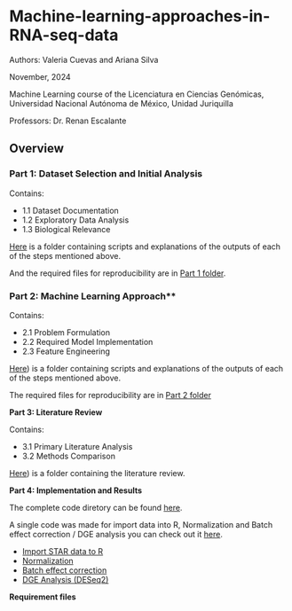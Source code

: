 # Machine-learning-approaches-in-RNA-seq-data

Authors: Valeria Cuevas and Ariana Silva

November, 2024

Machine Learning course of the Licenciatura en Ciencias Genómicas, Universidad Nacional Autónoma de México, Unidad Juriquilla

Professors: Dr. Renan Escalante

## Overview

### Part 1: Dataset Selection and Initial Analysis

Contains:

- 1.1 Dataset Documentation
- 1.2 Exploratory Data Analysis
- 1.3 Biological Relevance
  
[Here](https://github.com/arianaresi/Machine-learning-approaches-in-RNA-seq-data/blob/main/Part1/DataSelectionAndEDA.md) is a folder containing scripts and explanations of the outputs of each of the steps mentioned above.

And the required files for reproducibility are in [Part 1 folder](https://github.com/arianaresi/Machine-learning-approaches-in-RNA-seq-data/blob/main/Part1).

### Part 2: Machine Learning Approach**

Contains:

- 2.1 Problem Formulation
- 2.2 Required Model Implementation
- 2.3 Feature Engineering
  
[Here](https://github.com/arianaresi/Machine-learning-approaches-in-RNA-seq-data/blob/main/Part2/ModelImplementation.md)) is a folder containing scripts and explanations of the outputs of each of the steps mentioned above.

The required files for reproducibility are in [Part 2 folder](https://github.com/arianaresi/Machine-learning-approaches-in-RNA-seq-data/tree/main/Part2)

**Part 3: Literature Review**

Contains:

- 3.1 Primary Literature Analysis
- 3.2 Methods Comparison

[Here](https://github.com/arianaresi/Machine-learning-approaches-in-RNA-seq-data/blob/main/Part2/ModelImplementation.md)) is a folder containing the literature review.

**Part 4: Implementation and Results**

The complete code diretory can be found [here](https://github.com/arianaresi/RNA-seq-Project/tree/main/R%20analysis).

A single code was made for import data into R, Normalization and Batch effect correction / DGE analysis you can check out it [here](https://github.com/arianaresi/RNA-seq-Project/blob/main/R%20analysis/script_complet.txt). 

   - [Import STAR data to R](https://github.com/arianaresi/RNA-seq-Project/blob/main/R%20analysis/Import%20data/Import_data_R.md)
   - [Normalization](https://github.com/arianaresi/RNA-seq-Project/blob/main/R%20analysis/Normalization.md)
   - [Batch effect correction](https://github.com/arianaresi/RNA-seq-Project/blob/main/R%20analysis/Batch_effect_correction.md)
   - [DGE Analysis (DESeq2)](https://github.com/arianaresi/RNA-seq-Project/blob/main/R%20analysis/DGE_analysis.md)

  **Requirement files**

